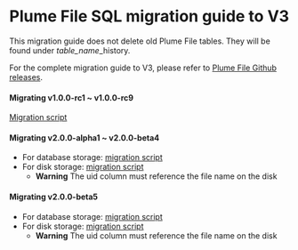 Plume File SQL migration guide to V3
====================================

This migration guide does not delete old Plume File tables. They will be found under *table_name*_history.

For the complete migration guide to V3, please refer to [Plume File Github releases](https://github.com/Coreoz/Plume-file/releases).

#### Migrating v1.0.0-rc1 ~ v1.0.0-rc9

[Migration script](sql/migration_1.0.0-rc1_1.0.0-rc9.sql)

#### Migrating v2.0.0-alpha1 ~ v2.0.0-beta4

- For database storage: [migration script](sql/migration_database_2.0.0-alpha1_2.0.0-beta4.sql)
- For disk storage: [migration script](sql/migration_disk_2.0.0-alpha1_2.0.0-beta4.sql)
  - **Warning** The uid column must reference the file name on the disk

#### Migrating v2.0.0-beta5

- For database storage: [migration script](sql/migration_database_2.0.0-beta5.sql)
- For disk storage: [migration script](sql/migration_disk_2.0.0-beta5.sql)
  - **Warning** The uid column must reference the file name on the disk
